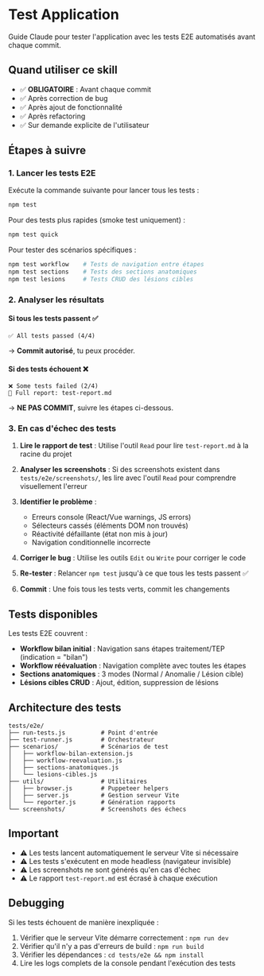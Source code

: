 # Test Application

Guide Claude pour tester l'application avec les tests E2E automatisés avant chaque commit.

## Quand utiliser ce skill

- ✅ **OBLIGATOIRE** : Avant chaque commit
- ✅ Après correction de bug
- ✅ Après ajout de fonctionnalité
- ✅ Après refactoring
- ✅ Sur demande explicite de l'utilisateur

## Étapes à suivre

### 1. Lancer les tests E2E

Exécute la commande suivante pour lancer tous les tests :

```bash
npm test
```

Pour des tests plus rapides (smoke test uniquement) :

```bash
npm test quick
```

Pour tester des scénarios spécifiques :

```bash
npm test workflow    # Tests de navigation entre étapes
npm test sections    # Tests des sections anatomiques
npm test lesions     # Tests CRUD des lésions cibles
```

### 2. Analyser les résultats

#### Si tous les tests passent ✅

```
✅ All tests passed (4/4)
```

→ **Commit autorisé**, tu peux procéder.

#### Si des tests échouent ❌

```
❌ Some tests failed (2/4)
📄 Full report: test-report.md
```

→ **NE PAS COMMIT**, suivre les étapes ci-dessous.

### 3. En cas d'échec des tests

1. **Lire le rapport de test** : Utilise l'outil `Read` pour lire `test-report.md` à la racine du projet

2. **Analyser les screenshots** : Si des screenshots existent dans `tests/e2e/screenshots/`, les lire avec l'outil `Read` pour comprendre visuellement l'erreur

3. **Identifier le problème** :
   - Erreurs console (React/Vue warnings, JS errors)
   - Sélecteurs cassés (éléments DOM non trouvés)
   - Réactivité défaillante (état non mis à jour)
   - Navigation conditionnelle incorrecte

4. **Corriger le bug** : Utilise les outils `Edit` ou `Write` pour corriger le code

5. **Re-tester** : Relancer `npm test` jusqu'à ce que tous les tests passent ✅

6. **Commit** : Une fois tous les tests verts, commit les changements

## Tests disponibles

Les tests E2E couvrent :

- **Workflow bilan initial** : Navigation sans étapes traitement/TEP (indication = "bilan")
- **Workflow réévaluation** : Navigation complète avec toutes les étapes
- **Sections anatomiques** : 3 modes (Normal / Anomalie / Lésion cible)
- **Lésions cibles CRUD** : Ajout, édition, suppression de lésions

## Architecture des tests

```
tests/e2e/
├── run-tests.js          # Point d'entrée
├── test-runner.js        # Orchestrateur
├── scenarios/            # Scénarios de test
│   ├── workflow-bilan-extension.js
│   ├── workflow-reevaluation.js
│   ├── sections-anatomiques.js
│   └── lesions-cibles.js
├── utils/                # Utilitaires
│   ├── browser.js        # Puppeteer helpers
│   ├── server.js         # Gestion serveur Vite
│   └── reporter.js       # Génération rapports
└── screenshots/          # Screenshots des échecs
```

## Important

- ⚠️ Les tests lancent automatiquement le serveur Vite si nécessaire
- ⚠️ Les tests s'exécutent en mode headless (navigateur invisible)
- ⚠️ Les screenshots ne sont générés qu'en cas d'échec
- ⚠️ Le rapport `test-report.md` est écrasé à chaque exécution

## Debugging

Si les tests échouent de manière inexpliquée :

1. Vérifier que le serveur Vite démarre correctement : `npm run dev`
2. Vérifier qu'il n'y a pas d'erreurs de build : `npm run build`
3. Vérifier les dépendances : `cd tests/e2e && npm install`
4. Lire les logs complets de la console pendant l'exécution des tests
